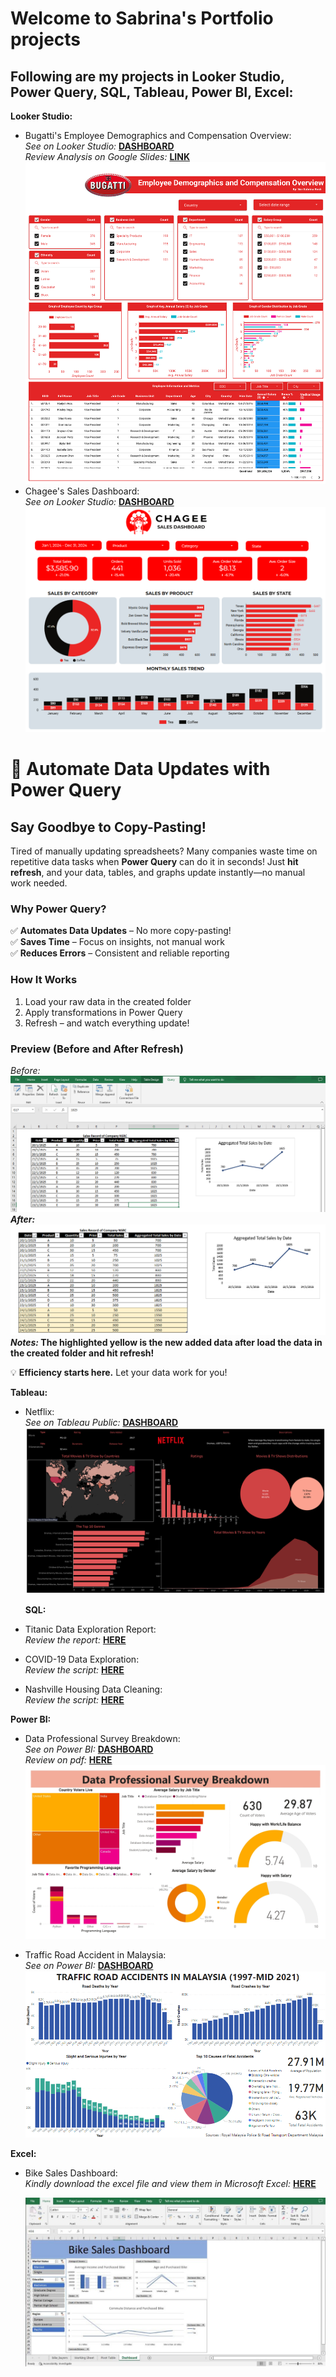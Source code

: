 # Welcome to Sabrina's Portfolio projects
## Following are my projects in Looker Studio, Power Query, SQL, Tableau, Power BI, Excel:

**Looker Studio:**
* Bugatti's Employee Demographics and Compensation Overview: <br /> 
  _See on Looker Studio:_ **[DASHBOARD](https://lookerstudio.google.com/u/0/reporting/47e05db3-a867-444e-9ac2-013d52f7292c/page/fzj7D)**<br />
  _Review Analysis on Google Slides:_ **[LINK](https://docs.google.com/presentation/d/1_Q49sbgTNkv6Ui88kJA9didQsOn7pmNvPTMMwfhHv2A/edit#slide=id.p)**<br />
  ![Bugatti Dashboard](https://github.com/sabrinarosli/DataAnalystPortfolioProjects/blob/main/Nur_Sabrina_Bugatti-pdf-image.png)<br />
* Chagee's Sales Dashboard: <br /> 
  _See on Looker Studio:_ **[DASHBOARD](https://lookerstudio.google.com/reporting/a978a7f4-56c5-4819-96f1-b697ff09718a)**<br />
  ![Chagee's Dashboard](https://github.com/sabrinarosli/DataAnalystPortfolioProjects/blob/main/Chagee's%20Sales%20Dashboard.PNG)<br />
    
  
# 🚀 Automate Data Updates with Power Query

## Say Goodbye to Copy-Pasting!  
Tired of manually updating spreadsheets? Many companies waste time on repetitive data tasks when **Power Query** can do it in seconds! Just **hit refresh**, and your data, tables, and graphs update instantly—no manual work needed.  

### Why Power Query?  
✅ **Automates Data Updates** – No more copy-pasting!  
✅ **Saves Time** – Focus on insights, not manual work  
✅ **Reduces Errors** – Consistent and reliable reporting  

### How It Works  
1. Load your raw data in the created folder
2. Apply transformations in Power Query  
3. Refresh – and watch everything update!

### Preview (Before and After Refresh)
_Before:_ ![Before](https://github.com/sabrinarosli/DataAnalystPortfolioProjects/blob/main/After%202.PNG)**<br />
_After:_ ![After](https://github.com/sabrinarosli/DataAnalystPortfolioProjects/blob/main/Final%202.PNG) 
_Notes:_ The highlighted yellow is the new added data after load the data in the created folder and hit refresh!**<br /> 

💡 **Efficiency starts here.** Let your data work for you!  
  
**Tableau:**
* Netflix: <br /> 
  _See on Tableau Public:_ **[DASHBOARD](https://public.tableau.com/app/profile/nur.sabrina.rosli/viz/NetflixPractice_16739026221050/Netflix#1)**<br />
  ![Netflix Dashboard](https://github.com/sabrinarosli/DataAnalystPortfolioProjects/blob/main/Netflix%20Dashboard.png)

  **SQL:**
* Titanic Data Exploration Report: <br /> 
  _Review the report:_ **[HERE](https://github.com/sabrinarosli/DataAnalystPortfolioProjects/blob/main/Nur%20Sabrina_SQL%20Titanic%20Report.pdf)**<br />
* COVID-19 Data Exploration: <br /> 
  _Review the script:_ **[HERE](https://github.com/sabrinarosli/DataAnalystPortfolioProjects/blob/main/Covid-19%20Data%20Exploration.sql)**<br />
* Nashville Housing Data Cleaning: <br /> 
  _Review the script:_ **[HERE](https://github.com/sabrinarosli/DataAnalystPortfolioProjects/blob/main/SQL%20Data%20Cleaning.sql)**<br />
  
**Power BI:**
* Data Professional Survey Breakdown: <br /> 
  _See on Power BI:_ **[DASHBOARD](https://github.com/sabrinarosli/DataAnalystPortfolioProjects/blob/main/Power%20BI_Data%20Professional%20Survey%20Breakdown.pbix)**<br />
   _Review on pdf:_ **[HERE](https://github.com/sabrinarosli/DataAnalystPortfolioProjects/blob/main/Power%20BI_Data%20Professional%20Survey%20Breakdown.pdf)**<br />
  ![Data Professional Survey Breakdown Dashboard](https://github.com/sabrinarosli/DataAnalystPortfolioProjects/blob/main/Power%20BI_Data%20Professional%20Survey%20Breakdown_page-0001.jpg)
  
 * Traffic Road Accident in Malaysia: <br /> 
 _See on Power BI:_ **[DASHBOARD](https://github.com/sabrinarosli/DataAnalystPortfolioProjects/blob/main/Traffic%20Road%20Accidents%20in%20Malaysia.pbix)**<br />
  ![Traffic Road Accident in Malaysia Dashboard](https://github.com/sabrinarosli/DataAnalystPortfolioProjects/blob/main/TRAFFIC%20ACCIDENTS%20MALAYSIA%20VIZ%2002.PNG)
  
**Excel:**
* Bike Sales Dashboard: <br /> 
  _Kindly download the excel file and view them in Microsoft Excel:_ **[HERE](https://github.com/sabrinarosli/DataAnalystPortfolioProjects/blob/main/Bike%20Sales%20Excel%20Portfolio.xlsx)**<br />
  
  ![Bike Sales Dashboard](https://github.com/sabrinarosli/DataAnalystPortfolioProjects/blob/main/Bike%20Sales%20Dashboard.jpeg) <br />
